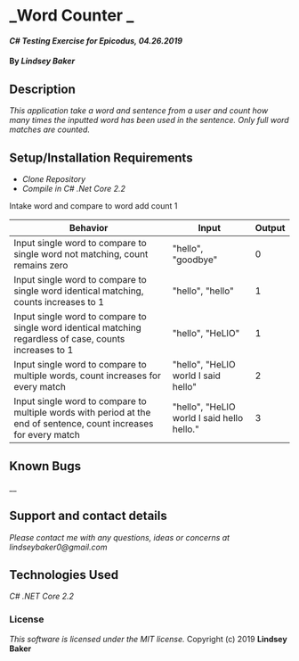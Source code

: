 # _Word Counter _

#### _C# Testing Exercise for Epicodus, 04.26.2019_

#### By _**Lindsey Baker**_

## Description

_This application take a word and sentence from a user and count how many times the inputted word has been used in the sentence. Only full word matches are counted._

## Setup/Installation Requirements

* _Clone Repository_
* _Compile in C# .Net Core 2.2_

Intake word and compare to word add count 1


|Behavior|Input|Output|
|-|-|-|
|Input single word to compare to single word not matching, count remains zero |"hello", "goodbye"| 0 |
|Input single word to compare to single word identical matching, counts increases to 1 |"hello", "hello"| 1 |
|Input single word to compare to single word identical matching regardless of case, counts increases to 1 |"hello", "HeLlO"| 1 |
|Input single word to compare to multiple words, count increases for every match |"hello", "HeLlO world I said hello"| 2 |
|Input single word to compare to multiple words with period at the end of sentence, count increases for every match |"hello", "HeLlO world I said hello hello."| 3 |



## Known Bugs

__

## Support and contact details

_Please contact me with any questions, ideas or concerns at lindseybaker0@gmail.com_

## Technologies Used

_C# .NET Core 2.2_


### License

*This software is licensed under the MIT license.*
Copyright (c) 2019 **Lindsey Baker**
